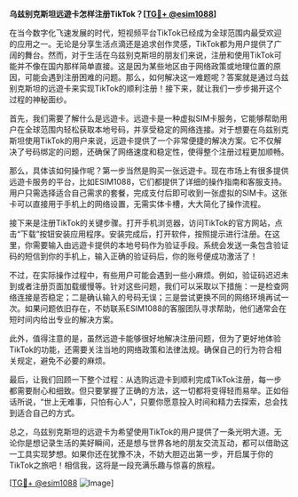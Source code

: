 **乌兹别克斯坦远遊卡怎样注册TikTok？[[TG💪+ @esim1088](https://t.me/s/esim1088)]**

在当今数字化飞速发展的时代，短视频平台TikTok已经成为全球范围内最受欢迎的应用之一。无论是分享生活点滴还是追求创作灵感，TikTok都为用户提供了广阔的舞台。然而，对于生活在乌兹别克斯坦的朋友们来说，注册和使用TikTok可能并不像在国内那样简单直接。这是因为某些地区由于网络政策或地理位置的原因，可能会遇到注册困难的问题。那么，如何解决这一难题呢？答案就是通过乌兹别克斯坦的远遊卡来实现TikTok的顺利注册！接下来，就让我们一步步揭开这个过程的神秘面纱。

首先，我们需要了解什么是远遊卡。远遊卡是一种虚拟SIM卡服务，它能够帮助用户在全球范围内轻松获取本地号码，并享受稳定的网络连接。对于想要在乌兹别克斯坦使用TikTok的用户来说，远遊卡提供了一个非常便捷的解决方案。它不仅解决了号码绑定的问题，还确保了网络速度和稳定性，使得整个注册过程更加顺畅。

那么，具体该如何操作呢？第一步当然是购买一张远遊卡。现在市场上有很多提供远遊卡服务的平台，比如ESIM1088，它们都提供了详细的操作指南和客服支持。用户只需选择适合自己需求的套餐，完成支付后即可收到一张虚拟的SIM卡。这张卡可以直接用于手机上的网络设置，无需实体卡槽，大大简化了操作流程。

接下来是注册TikTok的关键步骤。打开手机浏览器，访问TikTok的官方网站，点击“下载”按钮安装应用程序。安装完成后，打开软件，按照提示进行注册。在这里，你需要输入由远遊卡提供的本地号码作为验证手段。系统会发送一条包含验证码的短信到你的手机上，输入正确的验证码后，你的账号便成功激活了！

不过，在实际操作过程中，有些用户可能会遇到一些小麻烦。例如，验证码迟迟未到或者注册页面加载缓慢等。针对这些问题，我们可以采取以下措施：一是检查网络连接是否稳定；二是确认输入的号码无误；三是尝试更换不同的网络环境再试一次。如果问题依旧存在，不妨联系ESIM1088的客服团队寻求帮助，他们通常会在短时间内给出专业的解决方案。

此外，值得注意的是，虽然远遊卡能够很好地解决注册问题，但为了更好地体验TikTok的功能，还需要关注当地的网络政策和法律法规。确保自己的行为符合相关规定，避免不必要的麻烦。

最后，让我们回顾一下整个过程：从选购远遊卡到顺利完成TikTok注册，每一步都需要耐心和细致。但只要掌握了正确的方法，这一切都将变得轻而易举。正如俗话所说，“世上无难事，只怕有心人”，只要你愿意投入时间和精力去探索，总会找到适合自己的方式。

总之，乌兹别克斯坦的远遊卡为希望使用TikTok的用户提供了一条光明大道。无论你是想记录生活的美好瞬间，还是想与世界各地的朋友交流互动，都可以借助这一工具实现梦想。如果你还在犹豫不决，不妨大胆迈出第一步，开启属于你的TikTok之旅吧！相信我，这将是一段充满乐趣与惊喜的旅程。

[[TG💪+ @esim1088](https://t.me/s/esim1088) ![Image](https://i.postimg.cc/4NQfJmqS/Snipaste-2025-05-13-00-14-12.png)]